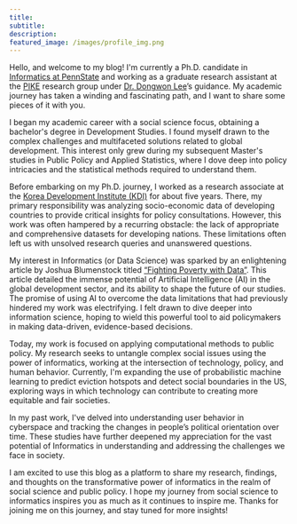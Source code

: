 ```yaml
---
title:
subtitle: 
description:
featured_image: /images/profile_img.png
---
```



Hello, and welcome to my blog! I'm currently a Ph.D. candidate in [Informatics at PennState](https://ist.psu.edu/) and working as a graduate research assistant at the [PIKE](https://pike.psu.edu/) research group under [Dr. Dongwon Lee](https://pike.psu.edu/dongwon/)’s guidance. My academic journey has taken a winding and fascinating path, and I want to share some pieces of it with you.

I began my academic career with a social science focus, obtaining a bachelor's degree in Development Studies. I found myself drawn to the complex challenges and multifaceted solutions related to global development. This interest only grew during my subsequent Master's studies in Public Policy and Applied Statistics, where I dove deep into policy intricacies and the statistical methods required to understand them.

Before embarking on my Ph.D. journey, I worked as a research associate at the [Korea Development Institute (KDI)](https://www.kdi.re.kr) for about five years. There, my primary responsibility was analyzing socio-economic data of developing countries to provide critical insights for policy consultations. However, this work was often hampered by a recurring obstacle: the lack of appropriate and comprehensive datasets for developing nations. These limitations often left us with unsolved research queries and unanswered questions.

My interest in Informatics (or Data Science) was sparked by an enlightening article by Joshua Blumenstock titled [“Fighting Poverty with Data”](https://www.science.org/doi/10.1126/science.aah5217). This article detailed the immense potential of Artificial Intelligence (AI) in the global development sector, and its ability to shape the future of our studies. The promise of using AI to overcome the data limitations that had previously hindered my work was electrifying. I felt drawn to dive deeper into information science, hoping to wield this powerful tool to aid policymakers in making data-driven, evidence-based decisions.

Today, my work is focused on applying computational methods to public policy. My research seeks to untangle complex social issues using the power of informatics, working at the intersection of technology, policy, and human behavior. Currently, I'm expanding the use of probabilistic machine learning to predict eviction hotspots and detect social boundaries in the US, exploring ways in which technology can contribute to creating more equitable and fair societies.

In my past work, I've delved into understanding user behavior in cyberspace and tracking the changes in people’s political orientation over time. These studies have further deepened my appreciation for the vast potential of Informatics in understanding and addressing the challenges we face in society.

I am excited to use this blog as a platform to share my research, findings, and thoughts on the transformative power of informatics in the realm of social science and public policy. I hope my journey from social science to informatics inspires you as much as it continues to inspire me. Thanks for joining me on this journey, and stay tuned for more insights!


<!--
* Beautiful, minimal design
* Fixed sidebar images that animate as you browse
* Single column post layout
* Responsive – works perfectly on all devices
* Portfolio/projects post type to show your work
* Blog with pagination
* Sleek Ajax navigation and page transitions
* Unique 'gallery' feature for image grids and carousels
* Built-in contact form with Formspree integration
* Full markdown support and code highlighting
* Social media icons
* Fast page rendering
* Built with SEO best practices in mind
* Customize everything – colors, spacing, fonts, sizes etc. – via a simple settings file
* Works with GitHub Pages
* Updated and supported by the developers

## Get Index

Journal is created and supported by [Jekyll Themes](https://jekyllthemes.io), and is available for $49.

<a href="https://jekyllthemes.io/theme/journal-personal-jekyll-theme" class="button button--large">Get This Theme</a>
-->


